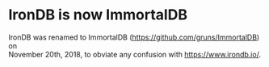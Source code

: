 # IronDB is now ImmortalDB

IronDB was renamed to ImmortalDB (<https://github.com/gruns/ImmortalDB>) on\
November 20th, 2018, to obviate any confusion with <https://www.irondb.io/>.
